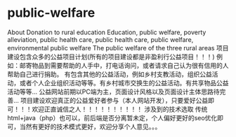 # public-welfare
About  Donation to rural education  Education, public welfare, poverty alleviation, public health care, public health care, public welfare, environmental public welfare  The public welfare of the three rural areas
项目建设包含众多的公益项目计划(所有的项目建设都是非盈利行公益项目！！！)
例如：邮寄物品到需要帮助的人手中，打电话询问，或者请求自己认为很有信用的人帮助自己进行捐助。
有包含其他的公益活动，例如乡村支教活动，组织公益活动，或者个人企业组织活动等等。有乡村城市交换生的公益活动。有共享物品公益活动等等...
公益网站前期以PC端为主，页面设计风格以及页面设计主体思路待完善...
项目建设欢迎真正的公益爱好者参与（本人网站开发），只要爱好公益即可！！！欢迎正直诚信之人！！！！！！！！！！
涉及到的技术选取 传统html+java（php）也可以，前后端是否分离暂未定，个人偏好更好的seo优化即可，当然有更好的技术模式更好，欢迎分享个人意见。。。








